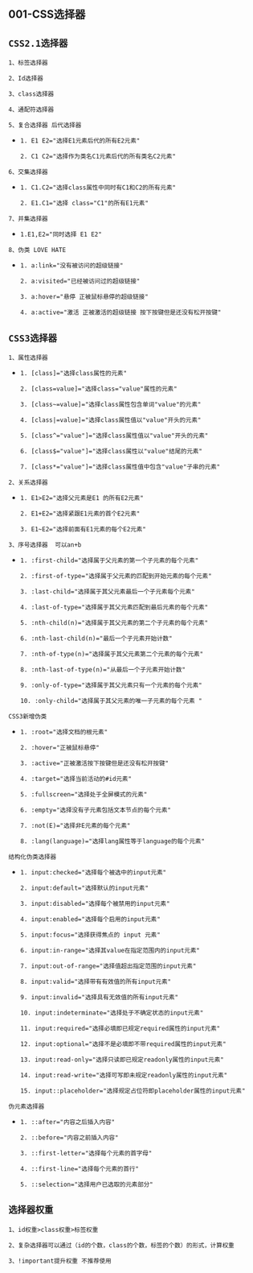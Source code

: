 ## 001-CSS选择器

`CSS2.1选择器`
--
`1、标签选择器`

`2、Id选择器`

`3、class选择器`

`4、通配符选择器`

`5、复合选择器 后代选择器`

- `1. E1 E2="选择E1元素后代的所有E2元素"`

  `2. C1 C2="选择作为类名C1元素后代的所有类名C2元素"`   

`6、交集选择器`

- `1. C1.C2="选择class属性中同时有C1和C2的所有元素"`

  `2. E1.C1="选择 class="C1"的所有E1元素"`

`7、并集选择器`

- `1.E1,E2="同时选择 E1 E2"`

`8、伪类 LOVE HATE`

- `1. a:link="没有被访问的超级链接"`

  `2. a:visited="已经被访问过的超级链接"` 

  `3. a:hover="悬停 正被鼠标悬停的超级链接"`

  `4. a:active="激活 正被激活的超级链接 按下按键但是还没有松开按键"`

`CSS3选择器`
--
`1、属性选择器`

- `1. [class]="选择class属性的元素"`

  `2. [class=value]="选择class="value"属性的元素"`

  `3. [class~=value]="选择class属性包含单词"value"的元素"`

  `4. [class|=value]="选择class属性值以"value"开头的元素"`

  `5. [class^="value"]="选择class属性值以"value"开头的元素" `

  `6. [class$="value"]="选择class属性以"value"结尾的元素" `

  `7. [class*="value"]="选择class属性值中包含"value"子串的元素"`

`2、关系选择器`

- `1. E1>E2="选择父元素是E1 的所有E2元素"`

  `2. E1+E2="选择紧跟E1元素的首个E2元素"`

  `3. E1~E2="选择前面有E1元素的每个E2元素"`

`3、序号选择器  可以an+b`
- `1. :first-child="选择属于父元素的第一个子元素的每个元素"`

  `2. :first-of-type="选择属于父元素的匹配到开始元素的每个元素"`

  `3. :last-child="选择属于其父元素最后一个子元素每个元素"`

  `4. :last-of-type="选择属于其父元素匹配到最后元素的每个元素"`

  `5. :nth-child(n)="选择属于其父元素的第二个子元素的每个元素"`

  `6. :nth-last-child(n)="最后一个子元素开始计数"`

  `7. :nth-of-type(n)="选择属于其父元素第二个元素的每个元素"`

  `8. :nth-last-of-type(n)="从最后一个子元素开始计数"`

  `9. :only-of-type="选择属于其父元素只有一个元素的每个元素"`

  `10. :only-child="选择属于其父元素的唯一子元素的每个元素 " `

`CSS3新增伪类`

- `1. :root="选择文档的根元素"`

  `2. :hover="正被鼠标悬停"`

  `3. :active="正被激活按下按键但是还没有松开按键"`

  `4. :target="选择当前活动的#id元素"`

  `5. :fullscreen="选择处于全屏模式的元素"`

  `6. :empty="选择没有子元素包括文本节点的每个元素"`

  `7. :not(E)="选择非E元素的每个元素"`

  `8. :lang(language)="选择lang属性等于language的每个元素"`

`结构化伪类选择器`

- `1. input:checked="选择每个被选中的input元素"`

  `2. input:default="选择默认的input元素"`

  `3. input:disabled="选择每个被禁用的input元素"`

  `4. input:enabled="选择每个启用的input元素"`

  `5. input:focus="选择获得焦点的 input 元素"`

  `6. input:in-range="选择其value在指定范围内的input元素"`

  `7. input:out-of-range="选择值超出指定范围的input元素"`

  `8. input:valid="选择带有有效值的所有input元素"`

  `9. input:invalid="选择具有无效值的所有input元素"`

  `10. input:indeterminate="选择处于不确定状态的input元素"`

  `11. input:required="选择必填即已规定required属性的input元素"`

  `12. input:optional="选择不是必填即不带required属性的input元素"`

  `13. input:read-only="选择只读即已规定readonly属性的input元素"`

  `14. input:read-write="选择可写即未规定readonly属性的input元素"`

  `15. input::placeholder="选择规定占位符即placeholder属性的input元素" `

`伪元素选择器`
- `1. ::after="内容之后插入内容"`

  `2. ::before="内容之前插入内容"`

  `3. ::first-letter="选择每个元素的首字母"`

  `4. ::first-line="选择每个元素的首行"`

  `5. ::selection="选择用户已选取的元素部分"`

`选择器权重`
--
`1、id权重>class权重>标签权重`

`2、复杂选择器可以通过（id的个数，class的个数，标签的个数）的形式，计算权重`

`3、!important提升权重 不推荐使用`



